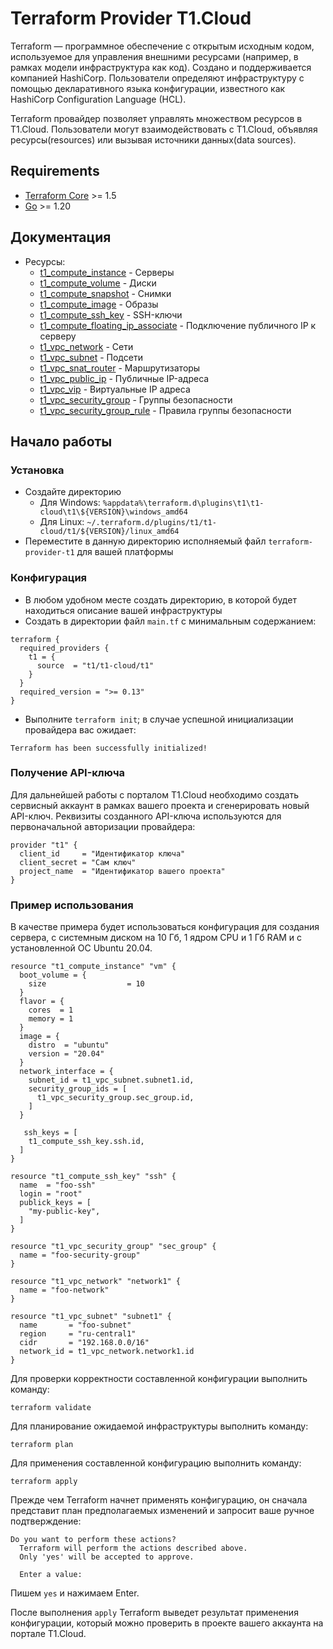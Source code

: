 # Terraform Provider T1.Cloud

Terraform — программное обеспечение с открытым исходным кодом, используемое для управления внешними ресурсами (например, в рамках модели инфраструктура как код). Создано и поддерживается компанией HashiCorp. Пользователи определяют инфраструктуру с помощью декларативного языка конфигурации, известного как HashiCorp Configuration Language (HCL).

Terraform провайдер позволяет управлять множеством ресурсов в T1.Cloud. Пользователи могут взаимодействовать с T1.Cloud, объявляя ресурсы(resources) или вызывая источники данных(data sources).

## Requirements

- [Terraform Core](https://developer.hashicorp.com/terraform/downloads) >= 1.5
- [Go](https://go.dev/doc/install) >= 1.20

## Документация

- Ресурсы:
    - [t1_compute_instance](docs/resources/compute_instance.md) - Серверы
    - [t1_compute_volume](docs/resources/compute_volume.md) - Диски
    - [t1_compute_snapshot](docs/resources/compute_snapshot.md) - Снимки
    - [t1_compute_image](docs/resources/compute_image.md) - Образы
    - [t1_compute_ssh_key](docs/resources/compute_ssh_key.md) - SSH-ключи
    - [t1_compute_floating_ip_associate](docs/resources/compute_floating_ip_associate.md) - Подключение публичного IP к серверу
    - [t1_vpc_network](docs/resources/vpc_network.md) - Сети
    - [t1_vpc_subnet](docs/resources/vpc_subnet.md) - Подсети
    - [t1_vpc_snat_router](docs/resources/vpc_snat_router.md) - Маршрутизаторы
    - [t1_vpc_public_ip](docs/resources/vpc_public_ip.md) - Публичные IP-адреса
    - [t1_vpc_vip](docs/resources/vpc_vip.md) - Виртуальные IP адреса
    - [t1_vpc_security_group](docs/resources/vpc_security_group.md) - Группы безопаcности
    - [t1_vpc_security_group_rule](docs/resources/vpc_security_group_rule.md) - Правила группы безопаcности

## Начало работы

### Установка

- Создайте директорию
    - Для Windows: `%appdata%\terraform.d\plugins\t1\t1-cloud\t1\${VERSION}\windows_amd64`
    - Для Linux: `~/.terraform.d/plugins/t1/t1-cloud/t1/${VERSION}/linux_amd64`
- Переместите в данную директорию исполняемый файл `terraform-provider-t1` для вашей платформы

### Конфигурация

- В любом удобном месте создать директорию, в которой будет находиться описание вашей инфраструктуры
- Создать в директории файл `main.tf` с минимальным содержанием: 
```
terraform {
  required_providers {
    t1 = {
      source  = "t1/t1-cloud/t1"
    }
  }
  required_version = ">= 0.13"
}
```
- Выполните `terraform init`; в случае успешной инициализации провайдера вас ожидает:
```
Terraform has been successfully initialized!
```

### Получение API-ключа

Для дальнейшей работы с порталом T1.Cloud необходимо создать сервисный аккаунт в рамках вашего проекта
и сгенерировать новый API-ключ. Реквизиты созданного API-ключа используются для первоначальной авторизации провайдера:

```
provider "t1" {
  client_id     = "Идентификатор ключа"
  client_secret = "Сам ключ"
  project_name  = "Идентификатор вашего проекта"
}
```

### Пример использования

В качестве примера будет использоваться конфигурация для создания сервера, с системным диском на 10 Гб, 1 ядром CPU и 1 Гб RAM и с установленной ОС Ubuntu 20.04.

```
resource "t1_compute_instance" "vm" {
  boot_volume = {
    size                  = 10
  }
  flavor = {
    cores  = 1
    memory = 1
  }
  image = {
    distro  = "ubuntu"
    version = "20.04"
  }
  network_interface = {
    subnet_id = t1_vpc_subnet.subnet1.id,
    security_group_ids = [
      t1_vpc_security_group.sec_group.id,
    ]
  }

   ssh_keys = [
    t1_compute_ssh_key.ssh.id,
  ]
}

resource "t1_compute_ssh_key" "ssh" {
  name  = "foo-ssh"
  login = "root"
  publick_keys = [
    "my-public-key",
  ]
}

resource "t1_vpc_security_group" "sec_group" {
  name = "foo-security-group"
}

resource "t1_vpc_network" "network1" {
  name = "foo-network"
}

resource "t1_vpc_subnet" "subnet1" {
  name       = "foo-subnet"
  region     = "ru-central1"
  cidr       = "192.168.0.0/16"
  network_id = t1_vpc_network.network1.id
}
```

Для проверки корректности составленной конфигурации выполнить команду:
```
terraform validate
```

Для планирование ожидаемой инфраструктуры выполнить команду:
```
terraform plan
```

Для применения составленной конфигурацию выполнить команду:
```
terraform apply
```

Прежде чем Terraform начнет применять конфигурацию, он сначала представит план предполагаемых изменений и запросит ваше ручное подтверждение: 
```
Do you want to perform these actions?
  Terraform will perform the actions described above.
  Only 'yes' will be accepted to approve.

  Enter a value:
```

Пишем `yes` и нажимаем Enter.

После выполнения `apply` Terraform выведет результат применения конфигурации, который можно проверить в проекте вашего аккаунта на портале T1.Cloud.